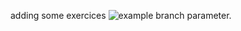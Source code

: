 adding some exercices
![example branch parameter.](https://github.com/julianooen/teste-novo-git-actions/actions/workflows/00-teste-variados-outros.yml/badge.svg)